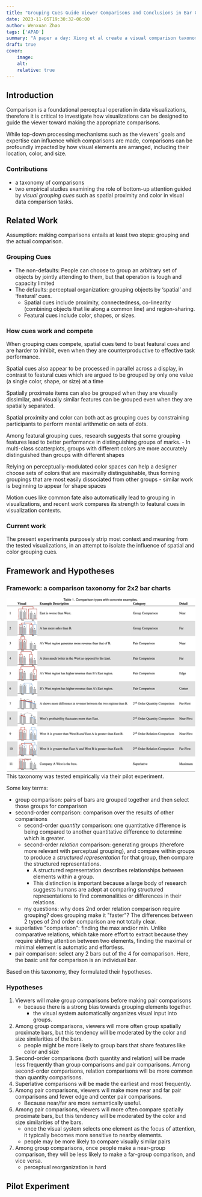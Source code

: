 ```yaml
---
title: "Grouping Cues Guide Viewer Comparisons and Conclusions in Bar Charts"
date: 2023-11-05T19:30:32-06:00
author: Wenxuan Zhao
tags: ['APAD']
summary: "A paper a day: Xiong et al create a visual comparison taxonomy that allows them to develop and test a sequence of hypotheses about which comparisons people are more likely to make when reading a visualization."
draft: true
cover:
    image: 
    alt: 
    relative: true
---
```


## Introduction
Comparison is a foundational perceptual operation in data visualizations, therefore it is critical to investigate how visualizations can be designed to guide the viewer toward making the appropriate comparisons. 

While top-down processing mechanisms such as the viewers’ goals and expertise can influence which comparisons are made, comparisons can be profoundly impacted by how visual elements are arranged, including their location, color, and size.

### Contributions
- a taxonomy of comparisons
- two empirical studies examining the role of bottom-up attention guided by *visual grouping cues* such as spatial proximity and color in visual data comparison tasks.

## Related Work
Assumption: making comparisons entails at least two steps: grouping and the actual comparison.

### Grouping Cues
- The non-defaults: People can choose to group an arbitrary set of objects by jointly attending to them, but that operation is tough and capacity limited
- The defaults: perceptual organization: grouping objects by ‘spatial’ and ‘featural’ cues.
    - Spatial cues include proximity, connectedness, co-linearity (combining objects that lie along a common line) and region-sharing.
    - Featural cues include color, shapes, or sizes.

### How cues work and compete
When grouping cues compete, spatial cues tend to beat featural cues and are harder to inhibit, even when they are counterproductive to effective task performance.

Spatial cues also appear to be processed in parallel across a display, in contrast to featural cues which are argued to be grouped by only one value (a single color, shape, or size) at a time

Spatially proximate items can also be grouped when they are visually dissimilar, and visually similar features can be grouped even when they are spatially separated. 

Spatial proximity and color can both act as grouping cues by constraining participants to perform mental arithmetic on sets of dots.

Among featural grouping cues, research suggests that some grouping features lead to better performance in distinguishing groups of marks.
    - In multi-class scatterplots, groups with different colors are more accurately distinguished than groups with different shapes

Relying on perceptually-modulated color spaces can help a designer choose sets of colors that are maximally distinguishable, thus forming groupings that are most easily dissociated from other groups
    - similar work is beginning to appear for shape spaces

Motion cues like common fate also automatically lead to grouping in visualizations, and recent work compares its strength to featural cues in visualization contexts. 

### Current work
The present experiments purposely strip most context and meaning from the tested visualizations, in an attempt to isolate the influence of spatial and color grouping cues. 

## Framework and Hypotheses
### Framework: a comparison taxonomy for 2x2 bar charts
![Table 1 of the paper](Table1.png)
This taxonomy was tested empirically via their pilot experiment. 

Some key terms:
- group comparison: pairs of bars are grouped together and then select those groups for comparison
- second-order comparison: comparison over the results of other comparisons
    - second-order *quantity* comparison: one quantitative difference is being compared to another quantitative difference to determine which is greater.
    - second-order *relation* comparison: generating groups (therefore more relevant with perceptual grouping), and compare within groups to produce a *structured representation* for that group, then compare the structured representations.  
        - A structured representation describes relationships between elements within a group.
        -  This distinction is important because a large body of research suggests humans are adept at comparing structured representations to find commonalities or differences in their relations. 
    - my questions: why does 2nd order relation comparison require grouping? does grouping make it "faster"? The differences between 2 types of 2nd order comparison are not totally clear. 
- superlative "comparison": finding the max and/or min. Unlike comparative relations, which take more effort to extract because they require shifting attention between two elements, finding the maximal or minimal element is automatic and effortless. 
- pair comparison: select any 2 bars out of the 4 for comaparison. Here, the basic unit for comparison is an individual bar. 

Based on this taxonomy, they formulated their hypotheses.

### Hypotheses
1. Viewers will make group comparisons before making pair comparisons
    - because there is a strong bias towards grouping elements together. 
        - the visual system automatically organizes visual input into groups.
2. Among group comparisons, viewers will more often group spatially proximate bars, but this tendency will be moderated by the color and size similarities of the bars.
    - people might be more likely to group bars that share features like color and size
3. Second-order comparisons (both quantity and relation) will be made less frequently than group comparisons and pair comparisons. Among second-order comparisons, relation comparisons will be more common than quantity comparisons.
4. Superlative comparisons will be made the earliest and most frequently.
5. Among pair comparisons, viewers will make more near and far pair comparisons and fewer edge and center pair comparisons. 
    - Because near/far are more semantically useful. 
6. Among pair comparisons, viewers will more often compare spatially proximate bars, but this tendency will be moderated by the color and size similarities of the bars.
    - once the visual system selects one element as the focus of attention, it typically becomes more sensitive to nearby elements.
    - people may be more likely to compare visually similar pairs
7. Among group comparisons, once people make a near-group comparison, they will be less likely to make a far-group comparison, and vice versa.
    - perceptual reorganization is hard

## Pilot Experiment